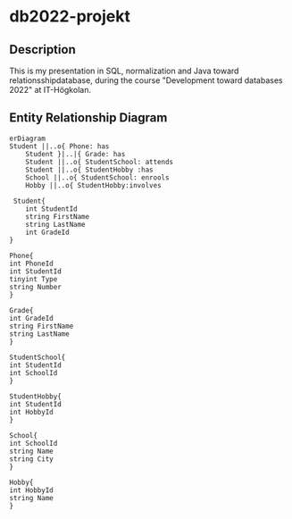 # db2022-projekt

## Description
This is my presentation in SQL, normalization and Java toward relationsshipdatabase, during the course "Development toward databases 2022" at IT-Högkolan.

## Entity Relationship Diagram
``` mermaid
erDiagram
Student ||..o{ Phone: has
    Student }|..|{ Grade: has
    Student ||..o{ StudentSchool: attends
    Student ||..o{ StudentHobby :has
    School ||..o{ StudentSchool: enrools
    Hobby ||..o{ StudentHobby:involves

 Student{
    int StudentId
    string FirstName
    string LastName
    int GradeId
}

Phone{ 
int PhoneId
int StudentId
tinyint Type
string Number
}

Grade{
int GradeId
string FirstName
string LastName
}

StudentSchool{
int StudentId
int SchoolId
}

StudentHobby{
int StudentId
int HobbyId
}

School{
int SchoolId
string Name
string City
}

Hobby{
int HobbyId
string Name
}
``` 

